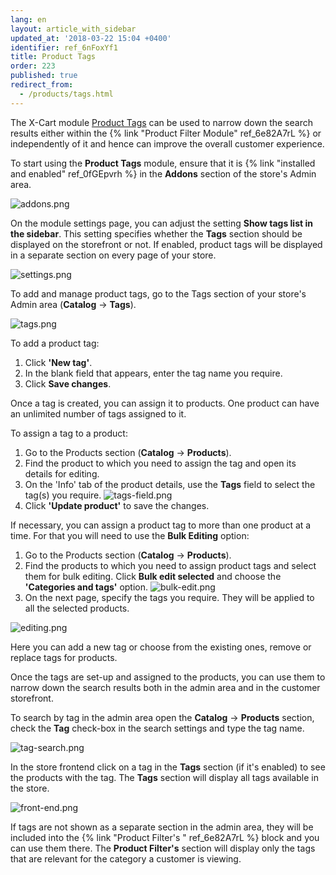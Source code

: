 ```yaml
---
lang: en
layout: article_with_sidebar
updated_at: '2018-03-22 15:04 +0400'
identifier: ref_6nFoxYf1
title: Product Tags
order: 223
published: true
redirect_from:
  - /products/tags.html
---
```

The X-Cart module [Product Tags](https://market.x-cart.com/addons/product-tags.html "Product Tags") can be used to narrow down the search results either within the {% link "Product Filter Module" ref_6e82A7rL %} or independently of it and hence can improve the overall customer experience. 

To start using the **Product Tags** module, ensure that it is {% link "installed and enabled" ref_0fGEpvrh %} in the **Addons** section of the store's Admin area. 

   ![addons.png]({{site.baseurl}}/attachments/ref_6nFoxYf1/addons.png)

On the module settings page, you can adjust the setting **Show tags list in the sidebar**. This setting specifies whether the **Tags** section should be displayed on the storefront or not. If enabled, product tags will be displayed in a separate section on every page of your store.

   ![settings.png]({{site.baseurl}}/attachments/ref_6nFoxYf1/settings.png)

To add and manage product tags, go to the Tags section of your store's Admin area (**Catalog** -> **Tags**).

   ![tags.png]({{site.baseurl}}/attachments/ref_6nFoxYf1/tags.png)

To add a product tag:
   1. Click **'New tag'**.
   2. In the blank field that appears, enter the tag name you require.
   3. Click **Save changes**. 

Once a tag is created, you can assign it to products. One product can have an unlimited number of tags assigned to it. 

To assign a tag to a product:

   1. Go to the Products section (**Catalog** -> **Products**).
   2. Find the product to which you need to assign the tag and open its details for editing.
   3. On the 'Info' tab of the product details, use the **Tags** field to select the tag(s) you require. 
      ![tags-field.png]({{site.baseurl}}/attachments/ref_6nFoxYf1/tags-field.png)
   4. Click **'Update product'** to save the changes.
  
If necessary, you can assign a product tag to more than one product at a time. For that you will need to use the **Bulk Editing** option:

   1. Go to the Products section (**Catalog** -> **Products**).
   2. Find the products to which you need to assign product tags and select them for bulk editing. Click **Bulk edit selected** and choose the **'Categories and tags'** option.
   ![bulk-edit.png]({{site.baseurl}}/attachments/ref_6nFoxYf1/bulk-edit.png)
   3. On the next page, specify the tags you require. They will be applied to all the selected products.

  ![editing.png]({{site.baseurl}}/attachments/ref_6nFoxYf1/editing.png)
  
  Here you can add a new tag or choose from the existing ones, remove or replace tags for products.

Once the tags are set-up and assigned to the products, you can use them to narrow down the search results both in the admin area and in the customer storefront.

To search by tag in the admin area open the **Catalog** -> **Products** section, check the **Tag** check-box in the search settings and type the tag name.

![tag-search.png]({{site.baseurl}}/attachments/ref_6nFoxYf1/tag-search.png)

In the store frontend click on a tag in the **Tags** section (if it's enabled) to see the products with the tag. The **Tags** section will display all tags available in the store.

![front-end.png]({{site.baseurl}}/attachments/ref_6nFoxYf1/front-end.png)

If tags are not shown as a separate section in the admin area, they will be included into the {% link "Product Filter's " ref_6e82A7rL %} block and you can use them there. The **Product Filter's** section will display only the tags that are relevant for the category a customer is viewing.
